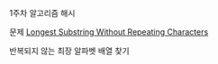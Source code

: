 1주차 알고리즘 해시

문제 
[Longest Substring Without Repeating Characters](https://leetcode.com/problems/longest-substring-without-repeating-characters/description/)

반복되지 않는 최장 알파벳 배열 찾기
